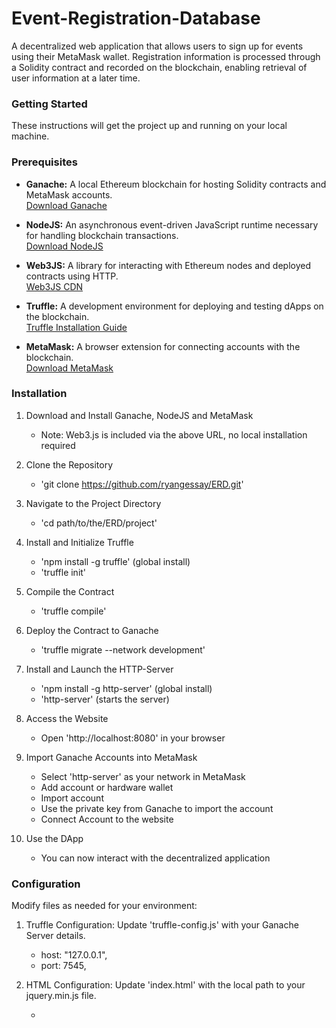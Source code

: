 # Event-Registration-Database

A decentralized web application that allows users to sign up for events using their MetaMask wallet. Registration information is processed through a Solidity contract and recorded on the blockchain, enabling retrieval of user information at a later time.

### Getting Started

These instructions will get the project up and running on your local machine.

### Prerequisites

- **Ganache:** A local Ethereum blockchain for hosting Solidity contracts and MetaMask accounts.<br>
    [Download Ganache](https://trufflesuite.com/ganache/)

- **NodeJS:** An asynchronous event-driven JavaScript runtime necessary for handling blockchain transactions.<br>
    [Download NodeJS](https://nodejs.org/en)

- **Web3JS:** A library for interacting with Ethereum nodes and deployed contracts using HTTP.<br>
    [Web3JS CDN](https://cdn.jsdelivr.net/npm/web3@1.6.0/dist/web3.min.js)

- **Truffle:** A development environment for deploying and testing dApps on the blockchain.<br>
    [Truffle Installation Guide](https://trufflesuite.com/docs/truffle/how-to/install/)

- **MetaMask:** A browser extension for connecting accounts with the blockchain.<br>
    [Download MetaMask](https://metamask.io/download/)

### Installation

1. Download and Install Ganache, NodeJS and MetaMask

    - Note: Web3.js is included via the above URL, no local installation required

2. Clone the Repository

    - 'git clone https://github.com/ryangessay/ERD.git'

3. Navigate to the Project Directory 

    - 'cd path/to/the/ERD/project'

3. Install and Initialize Truffle

    - 'npm install -g truffle' (global install)
    - 'truffle init'

4. Compile the Contract

    - 'truffle compile'

5. Deploy the Contract to Ganache

    - 'truffle migrate --network development'

6. Install and Launch the HTTP-Server

    - 'npm install -g http-server' (global install)
    - 'http-server' (starts the server)

7. Access the Website

    - Open 'http://localhost:8080' in your browser

8. Import Ganache Accounts into MetaMask

    - Select 'http-server' as your network in MetaMask
    - Add account or hardware wallet
    - Import account
    - Use the private key from Ganache to import the account
    - Connect Account to the website

9. Use the DApp

    - You can now interact with the decentralized application

### Configuration

Modify files as needed for your environment:

1. Truffle Configuration: Update 'truffle-config.js' with your Ganache Server details.
 
    - host: "127.0.0.1",
    - port: 7545,

2. HTML Configuration: Update 'index.html' with the local path to your jquery.min.js file.

    - <script src="./node_modules/jquery/dist/jquery.min.js">

3. JavaScript Configuration: Update 'app.js' with the correct path for 'EventRegistration.json'

    - fetch('./build/contracts/EventRegistration.json')

### Usage

These instructions guide you through the key steps to use the Event Registration DApp. The application is designed to be straightforward and secure using your MetaMask wallet.

1. **Load the Website**
   - Open your web browser and navigate to `http://localhost:8080`. This will take you to the homepage of the Event Registration DApp.

2. **Connect Your MetaMask Account**
   - Click on the 'Connect Wallet' button and follow the prompts in the MetaMask extension to establish a connection.
   - This is essential for registering for an event as your registration details will be linked to your MetaMask wallet address.

3. **Fill in the Registration Form**
   - Enter your details in the name and email fields and select the type of event ticket you wish to purchase.
   - Ensure that all the information is correct. This information will be stored on the blockchain and associated with your wallet address.

4. **Submit Your Registration Information**
   - Click the 'Submit' button to register. 
   - Your information will be processed and securely stored on the Ethereum blockchain.

5. **View Your Registration Information**
   - To view or verify your registration details, click on the 'My Registration Information' button. 
   - This will retrieve your registration details from the blockchain and display them on the screen.

### Technologies Used

- Solidity, HTML, CSS
- JavaScript, NodeJS, Web3JS
- Truffle, Ganache, MetaMask

### Contact Information

- ryangessay99@gmail.com